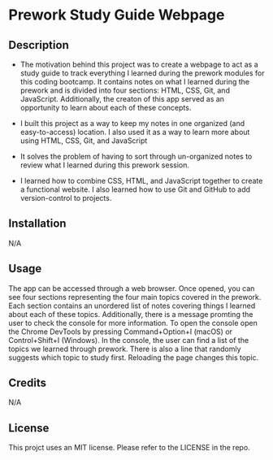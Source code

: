 # Prework Study Guide Webpage

## Description
- The motivation behind this project was to create a webpage to act as a study guide to track everything I learned during the prework modules for this coding 
    bootcamp. It contains notes on what I learned during the prework and is divided into four sections: HTML, CSS, Git, and JavaScript. Additionally, the creaton of this app served as an opportunity to learn about each of these concepts.

- I built this project as a way to keep my notes in one organized (and easy-to-access) location. I also used it as a way to learn more about using HTML, 
    CSS, Git, and JavaScript

- It solves the problem of having to sort through un-organized notes to review what I learned during this prework session.

- I learned how to combine CSS, HTML, and JavaScript together to create a functional website. I also learned how to use Git and GitHub to add 
    version-control to projects.

## Installation
N/A

## Usage
The app can be accessed through a web browser. Once opened, you can see four sections representing the four main topics covered in the prework. Each section contains an unordered list of notes covering things I learned about each of these topics. Additionally, there is a message promting the user to check the console for more information. To open the console open the Chrome DevTools by pressing Command+Option+I (macOS) or Control+Shift+I (Windows). In the console, the user can find a list of the topics we learned through prework. There is also a line that randomly suggests which topic to study first. Reloading the page changes this topic.

## Credits
N/A

## License
This projct uses an MIT license. Please refer to the LICENSE in the repo.
